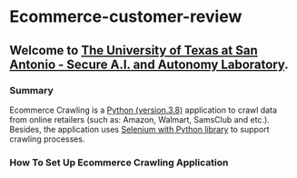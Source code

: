 # Ecommerce-customer-review
## Welcome to [The University of Texas at San Antonio - Secure A.I. and Autonomy Laboratory](https://business.utsa.edu/faculty/paul-rad/).
### Summary
Ecommerce Crawling is a [Python (version.3.8)](https://www.python.org/downloads/) application to crawl data from online retailers (such as: Amazon, Walmart, SamsClub and etc.). Besides, the application uses [Selenium with Python library](https://selenium-python.readthedocs.io/) to support crawling processes.
### How To Set Up Ecommerce Crawling Application
